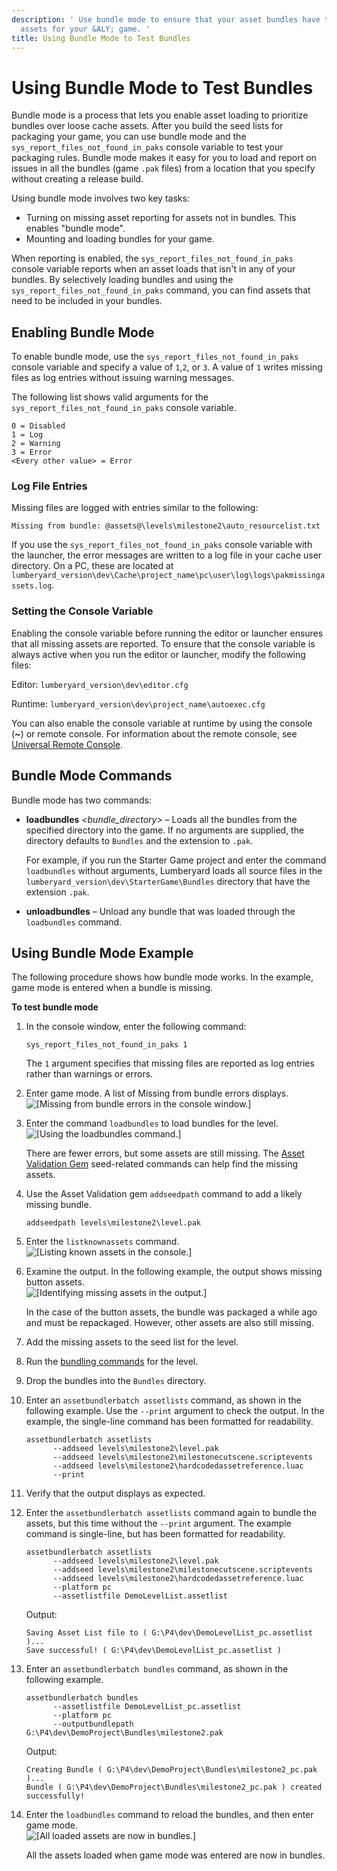 ```yaml
---
description: ' Use bundle mode to ensure that your asset bundles have the required
  assets for your &ALY; game. '
title: Using Bundle Mode to Test Bundles
---
```

# Using Bundle Mode to Test Bundles<a name="asset-bundler-bundle-mode"></a>

Bundle mode is a process that lets you enable asset loading to prioritize bundles over loose cache assets\. After you build the seed lists for packaging your game, you can use bundle mode and the `sys_report_files_not_found_in_paks` console variable to test your packaging rules\. Bundle mode makes it easy for you to load and report on issues in all the bundles \(game `.pak` files\) from a location that you specify without creating a release build\. 

Using bundle mode involves two key tasks:
+ Turning on missing asset reporting for assets not in bundles\. This enables "bundle mode"\.
+ Mounting and loading bundles for your game\.

When reporting is enabled, the `sys_report_files_not_found_in_paks` console variable reports when an asset loads that isn't in any of your bundles\. By selectively loading bundles and using the `sys_report_files_not_found_in_paks` command, you can find assets that need to be included in your bundles\.

## Enabling Bundle Mode<a name="asset-bundler-bundle-mode-enabling-bundle-mode"></a>

To enable bundle mode, use the `sys_report_files_not_found_in_paks` console variable and specify a value of `1`,`2`, or `3`\. A value of `1` writes missing files as log entries without issuing warning messages\.

The following list shows valid arguments for the `sys_report_files_not_found_in_paks` console variable\.

```
0 = Disabled 
1 = Log 
2 = Warning 
3 = Error
<Every other value> = Error
```

### Log File Entries<a name="asset-bundler-bundle-mode-log-file-entries"></a>

Missing files are logged with entries similar to the following:

```
Missing from bundle: @assets@\levels\milestone2\auto_resourcelist.txt
```

If you use the `sys_report_files_not_found_in_paks` console variable with the launcher, the error messages are written to a log file in your cache user directory\. On a PC, these are located at `lumberyard_version\dev\Cache\project_name\pc\user\log\logs\pakmissingassets.log`\.

### Setting the Console Variable<a name="asset-bundler-bundle-mode-setting-the-console-variable"></a>

Enabling the console variable before running the editor or launcher ensures that all missing assets are reported\. To ensure that the console variable is always active when you run the editor or launcher, modify the following files:

Editor: `lumberyard_version\dev\editor.cfg`

Runtime: `lumberyard_version\dev\project_name\autoexec.cfg`

You can also enable the console variable at runtime by using the console \(**\~**\) or remote console\. For information about the remote console, see [Universal Remote Console](lumberyard-remote-console.md)\.

## Bundle Mode Commands<a name="asset-bundler-bundle-mode-bundle-mode-commands"></a>

Bundle mode has two commands:
+ **loadbundles** *<bundle\_directory>* *<extension>* – Loads all the bundles from the specified directory into the game\. If no arguments are supplied, the directory defaults to `Bundles` and the extension to `.pak`\.

  For example, if you run the Starter Game project and enter the command `loadbundles` without arguments, Lumberyard loads all source files in the `lumberyard_version\dev\StarterGame\Bundles` directory that have the extension `.pak`\.
+ **unloadbundles** – Unload any bundle that was loaded through the `loadbundles` command\.

## Using Bundle Mode Example<a name="asset-bundler-bundle-mode-using-bundle-mode-example"></a>

The following procedure shows how bundle mode works\. In the example, game mode is entered when a bundle is missing\.

**To test bundle mode**

1. In the console window, enter the following command:

   ```
   sys_report_files_not_found_in_paks 1
   ```

   The `1` argument specifies that missing files are reported as log entries rather than warnings or errors\.

1. Enter game mode\. A list of Missing from bundle errors displays\.  
![\[Missing from bundle errors in the console window.\]](/images/userguide/assetbundler/asset-bundler-bundle-mode-1.png)

1. Enter the command `loadbundles` to load bundles for the level\.  
![\[Using the loadbundles command.\]](/images/userguide/assetbundler/asset-bundler-bundle-mode-2.png)

   There are fewer errors, but some assets are still missing\. The [Asset Validation Gem](/docs/userguide/assets/bundle/asset-validation-gem.md) seed\-related commands can help find the missing assets\.

1. Use the Asset Validation gem `addseedpath` command to add a likely missing bundle\.

   ```
   addseedpath levels\milestone2\level.pak
   ```

1. Enter the `listknownassets` command\.  
![\[Listing known assets in the console.\]](/images/userguide/assetbundler/asset-bundler-bundle-mode-3.png)

1. Examine the output\. In the following example, the output shows missing button assets\.  
![\[Identifying missing assets in the output.\]](/images/userguide/assetbundler/asset-bundler-bundle-mode-4.png)

   In the case of the button assets, the bundle was packaged a while ago and must be repackaged\. However, other assets are also still missing\.

1. Add the missing assets to the seed list for the level\.

1. Run the [bundling commands](/docs/userguide/assets/bundle/command-line-reference.md) for the level\.

1. Drop the bundles into the `Bundles` directory\.

1. Enter an `assetbundlerbatch assetlists` command, as shown in the following example\. Use the `--print` argument to check the output\. In the example, the single\-line command has been formatted for readability\.

   ```
   assetbundlerbatch assetlists 
         --addseed levels\milestone2\level.pak 
         --addseed levels\milestone2\milestonecutscene.scriptevents 
         --addseed levels\milestone2\hardcodedassetreference.luac 
         --print
   ```

1. Verify that the output displays as expected\.

1. Enter the `assetbundlerbatch assetlists` command again to bundle the assets, but this time without the `--print` argument\. The example command is single\-line, but has been formatted for readability\.

   ```
   assetbundlerbatch assetlists 
         --addseed levels\milestone2\level.pak 
         --addseed levels\milestone2\milestonecutscene.scriptevents 
         --addseed levels\milestone2\hardcodedassetreference.luac 
         --platform pc 
         --assetlistfile DemoLevelList.assetlist
   ```

   Output:

   ```
   Saving Asset List file to ( G:\P4\dev\DemoLevelList_pc.assetlist )...
   Save successful! ( G:\P4\dev\DemoLevelList_pc.assetlist )
   ```

1. Enter an `assetbundlerbatch bundles` command, as shown in the following example\.

   ```
   assetbundlerbatch bundles 
         --assetlistfile DemoLevelList_pc.assetlist 
         --platform pc 
         --outputbundlepath G:\P4\dev\DemoProject\Bundles\milestone2.pak
   ```

   Output:

   ```
   Creating Bundle ( G:\P4\dev\DemoProject\Bundles\milestone2_pc.pak )...
   Bundle ( G:\P4\dev\DemoProject\Bundles\milestone2_pc.pak ) created successfully!
   ```

1. Enter the `loadbundles` command to reload the bundles, and then enter game mode\.  
![\[All loaded assets are now in bundles.\]](/images/userguide/assetbundler/asset-bundler-bundle-mode-5.png)

   All the assets loaded when game mode was entered are now in bundles\.
